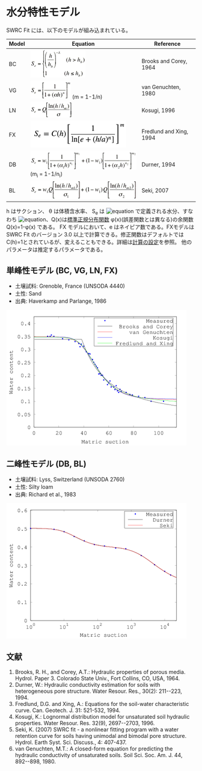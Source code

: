 # 水分特性モデル

SWRC Fit には、以下のモデルが組み込まれている。

|Model|Equation|Reference|
|-----|--------|---------|
|BC |![equation](https://raw.githubusercontent.com/sekika/swrcfit-web/master/img/BC.png) |Brooks and Corey, 1964|
|VG |![equation](https://raw.githubusercontent.com/sekika/swrcfit-web/master/img/VG.png) (m = 1-1/n) |van Genuchten, 1980|
|LN |![equation](https://raw.githubusercontent.com/sekika/swrcfit-web/master/img/LN.png) |Kosugi, 1996|
|FX |![equation](https://raw.githubusercontent.com/sekika/swrcfit-web/master/img/FX.png) |Fredlund and Xing, 1994|
|DB |![equation](https://raw.githubusercontent.com/sekika/swrcfit-web/master/img/DB.png) (m<sub>i</sub> = 1-1/n<sub>i</sub>) |Durner, 1994|
|BL |![equation](https://raw.githubusercontent.com/sekika/swrcfit-web/master/img/BL.png) |Seki, 2007|

h はサクション、 &theta; は体積含水率、
S<sub>e</sub> は
![equation](http://swrcfit.sourceforge.net/img/Se.png) で定義される水分、すなわち
![equation](http://swrcfit.sourceforge.net/img/Se2.png)、Q(x)は[標準正規分布関数](http://mathworld.wolfram.com/NormalDistributionFunction.html) &phi;(x)(誤差関数とは異なる)の余関数
Q(x)=1-&phi;(x) である。
FX モデルにおいて、e はネイピア数である。FXモデルは SWRC Fit のバージョン 3.0 以上で計算できる。修正関数はデフォルトではC(h)=1とされているが、変えることもできる。詳細は[計算の設定](setting.md)を参照。
他のパラメータは推定するパラメータである。

## 単峰性モデル (BC, VG, LN, FX)

* 土壌試料: Grenoble, France (UNSODA 4440)
* 土性: Sand
* 出典: Haverkamp and Parlange, 1986

![Figure](https://raw.githubusercontent.com/sekika/swrcfit-cgi/master/img/sample1.png)

## 二峰性モデル (DB, BL)

* 土壌試料: Lyss, Switzerland (UNSODA 2760)
* 土性: Silty loam
* 出典: Richard et al., 1983

![Figure](https://github.com/sekika/swrcfit-cgi/blob/master/img/sample2.png)

## 文献

1. Brooks, R. H., and Corey, A.T.: Hydraulic properties of porous media.
   Hydrol. Paper 3. Colorado State Univ., Fort Collins, CO, USA, 1964.
2. Durner, W.: Hydraulic conductivity estimation for soils with
   heterogeneous pore structure. Water Resour. Res., 30(2): 211--223, 1994.
3. Fredlund, D.G. and Xing, A.: Equations for the soil-water characteristic curve.
   Can. Geotech. J. 31: 521-532, 1994.
4. Kosugi, K.: Lognormal distribution model for unsaturated soil hydraulic
   properties. Water Resour. Res. 32(9), 2697--2703, 1996.
5. Seki, K. (2007) SWRC fit - a nonlinear fitting program with a water
   retention curve for soils having unimodal and bimodal pore structure.
   Hydrol. Earth Syst. Sci. Discuss., 4: 407-437.
6. van Genuchten, M.T.: A closed-form equation for predicting the hydraulic
   conductivity of unsaturated soils. Soil Sci. Soc. Am.  J. 44, 892--898,
   1980.
